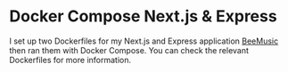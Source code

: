 # Docker Compose Next.js & Express

I set up two Dockerfiles for my Next.js and Express application [BeeMusic](https://github.com/kutaui/BeeMusic) then ran them with 
Docker 
Compose. You can check the relevant Dockerfiles for more information. 